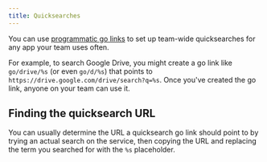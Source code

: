 ```yaml
---
title: Quicksearches
---
```


You can use [programmatic go links](programmatic-go-links) to set up team-wide quicksearches for any app your team
uses often.

For example, to search Google Drive, you might create a go link like `go/drive/%s` (or even `go/d/%s`) that points
to `https://drive.google.com/drive/search?q=%s`. Once you've created the go link, anyone on your team can use it.

## Finding the quicksearch URL

You can usually determine the URL a quicksearch go link should point to by trying an actual search on the service,
then copying the URL and replacing the term you searched for with the `%s` placeholder.
